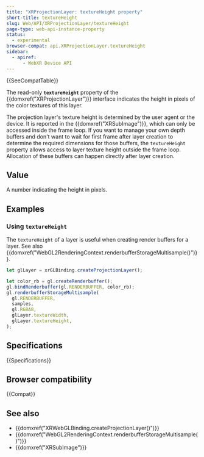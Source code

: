 ```yaml
---
title: "XRProjectionLayer: textureHeight property"
short-title: textureHeight
slug: Web/API/XRProjectionLayer/textureHeight
page-type: web-api-instance-property
status:
  - experimental
browser-compat: api.XRProjectionLayer.textureHeight
sidebar:
  - apiref:
      - WebXR Device API
---
```


{{SeeCompatTable}}

The read-only **`textureHeight`** property of the {{domxref("XRProjectionLayer")}} interface indicates the height in pixels of the color textures of this layer.

The projection layer's texture height is determined by the user agent or the device. It is reported in the {{domxref("XRSubImage")}}, which can only be accessed inside the frame loop. If you want to manage your own depth buffers and don't want to wait for first frame after layer creation to determine the required dimensions for those buffers, the `textureHeight` property allows access to layer texture height outside the frame loop. Allocation of these buffers can happen directly after layer creation.

## Value

A number indicating the height in pixels.

## Examples

### Using `textureHeight`

The `textureHeight` of a layer is useful when creating render buffers for a layer. See also {{domxref("WebGL2RenderingContext.renderbufferStorageMultisample()")}}.

```js
let glLayer = xrGLBinding.createProjectionLayer();

let color_rb = gl.createRenderbuffer();
gl.bindRenderbuffer(gl.RENDERBUFFER, color_rb);
gl.renderbufferStorageMultisample(
  gl.RENDERBUFFER,
  samples,
  gl.RGBA8,
  glLayer.textureWidth,
  glLayer.textureHeight,
);
```

## Specifications

{{Specifications}}

## Browser compatibility

{{Compat}}

## See also

- {{domxref("XRWebGLBinding.createProjectionLayer()")}}
- {{domxref("WebGL2RenderingContext.renderbufferStorageMultisample()")}}
- {{domxref("XRSubImage")}}
